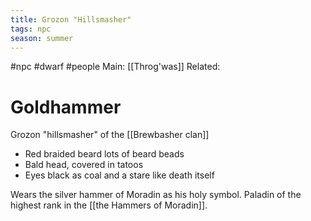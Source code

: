 ```yaml
---
title: Grozon "Hillsmasher"
tags: npc
season: summer
---
```


#npc #dwarf #people 
Main: [[Throg'was]]
Related: 

# Goldhammer
Grozon "hillsmasher" of the [[Brewbasher clan]]

- Red braided beard lots of beard beads
- Bald head, covered in tatoos
- Eyes black as coal and a stare like death itself

Wears the silver hammer of Moradin as his holy symbol. Paladin of the highest rank in the [[the Hammers of Moradin]].
